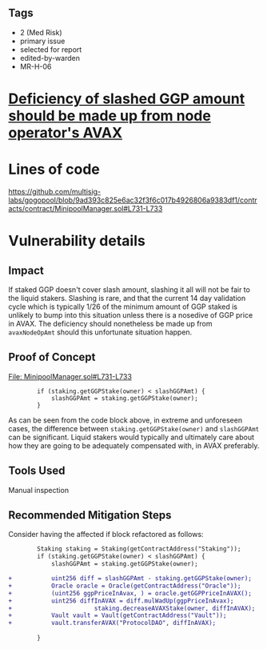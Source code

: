 ## Tags

- 2 (Med Risk)
- primary issue
- selected for report
- edited-by-warden
- MR-H-06

# [Deficiency of slashed GGP amount should be made up from node operator's AVAX](https://github.com/code-423n4/2023-02-gogopool-mitigation-contest-findings/issues/6) 

# Lines of code

https://github.com/multisig-labs/gogopool/blob/9ad393c825e6ac32f3f6c017b4926806a9383df1/contracts/contract/MinipoolManager.sol#L731-L733


# Vulnerability details

## Impact
If staked GGP doesn't cover slash amount, slashing it all will not be fair to the liquid stakers. Slashing is rare, and that the current 14 day validation cycle which is typically 1/26 of the minimum amount of GGP staked is unlikely to bump into this situation unless there is a nosedive of GGP price in AVAX. The deficiency should nonetheless be made up from `avaxNodeOpAmt` should this unfortunate situation happen.

## Proof of Concept
[File: MinipoolManager.sol#L731-L733](https://github.com/multisig-labs/gogopool/blob/9ad393c825e6ac32f3f6c017b4926806a9383df1/contracts/contract/MinipoolManager.sol#L731-L733)

```solidity
		if (staking.getGGPStake(owner) < slashGGPAmt) {
			slashGGPAmt = staking.getGGPStake(owner);
		}
```
As can be seen from the code block above, in extreme and unforeseen cases, the difference between `staking.getGGPStake(owner)` and `slashGGPAmt` can be significant. Liquid stakers would typically and ultimately care about how they are going to be adequately compensated with, in AVAX preferably. 

## Tools Used
Manual inspection

## Recommended Mitigation Steps
Consider having the affected if block refactored as follows:

```diff
		Staking staking = Staking(getContractAddress("Staking"));
		if (staking.getGGPStake(owner) < slashGGPAmt) {
			slashGGPAmt = staking.getGGPStake(owner);

+			uint256 diff = slashGGPAmt - staking.getGGPStake(owner);
+			Oracle oracle = Oracle(getContractAddress("Oracle"));
+			(uint256 ggpPriceInAvax, ) = oracle.getGGPPriceInAVAX();
+			uint256 diffInAVAX = diff.mulWadUp(ggpPriceInAvax);
+                       staking.decreaseAVAXStake(owner, diffInAVAX);
+			Vault vault = Vault(getContractAddress("Vault"));
+			vault.transferAVAX("ProtocolDAO", diffInAVAX);
		
		}
```